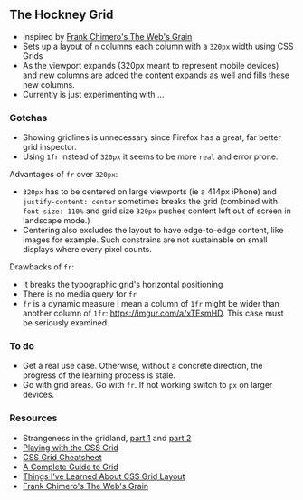 ## The Hockney Grid

- Inspired by [Frank Chimero's The Web's Grain](https://frankchimero.com/writing/the-webs-grain/)
- Sets up a layout of `n` columns each column with a `320px` width using CSS Grids
- As the viewport expands (320px meant to represent mobile devices) and new columns are added the content expands as well and fills these new columns.
- Currently is just experimenting with ...


### Gotchas

- Showing gridlines is unnecessary since Firefox has a great, far better grid inspector.
- Using `1fr` instead of `320px` it seems to be more `real` and error prone.

Advantages of `fr` over `320px`:
- `320px` has to be centered on large viewports (ie a 414px iPhone) and `justify-content: center` sometimes breaks the grid (combined with `font-size: 110%` and grid size `320px` pushes content left out of screen in landscape mode.)
- Centering also excludes the layout to have edge-to-edge content, like images for example. Such constrains are not sustainable on small displays where every pixel counts.

Drawbacks of `fr`:
- It breaks the typographic grid's horizontal positioning
- There is no media query for `fr`
- `fr` is a dynamic measure I mean a column of `1fr` might be wider than another column of `1fr`: https://imgur.com/a/xTEsmHD. This case must be seriously examined.


### To do

- Get a real use case. Otherwise, without a concrete direction, the progress of the learning process is stale.
- Go with grid areas. Go with `fr`. If not working switch to `px` on larger devices.

### Resources

- Strangeness in the gridland, [part 1](https://codepen.io/write/strangeness-in-the-gridland) and [part 2](https://codepen.io/write/strangeness-in-the-gridland-part-2)
- [Playing with the CSS Grid](https://codepen.io/metamn/post/playing-with-the-css-grid)
- [CSS Grid Cheatsheet](http://grid.malven.co/)
- [A Complete Guide to Grid](https://css-tricks.com/snippets/css/complete-guide-grid/)
- [Things I’ve Learned About CSS Grid Layout ](https://css-tricks.com/things-ive-learned-css-grid-layout/)
- [Frank Chimero's The Web's Grain](https://frankchimero.com/writing/the-webs-grain/)
